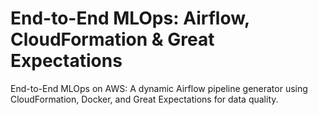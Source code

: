 # End-to-End MLOps: Airflow, CloudFormation & Great Expectations

End-to-End MLOps on AWS: A dynamic Airflow pipeline generator using CloudFormation, Docker, and Great Expectations for data quality.
